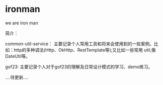 # ironman
we are iron man 

简介：

common-util-service： 主要记录个人常用工具和将来会使用到的一些案例。比如：http的多种调法(Http、OkHttp、RestTemplate等);又比如一些常用
                    util,像DateUtil等。

gof23: 主要记录个人对于gof23的理解及日常设计模式的学习、demo练习。

....待更新....
